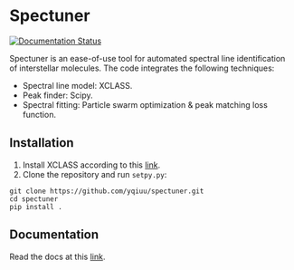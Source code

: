 # Spectuner
[![Documentation Status](https://readthedocs.org/projects/spectuner/badge/?version=latest)](https://spectuner.readthedocs.io/en/latest/?badge=latest)

Spectuner is an ease-of-use tool for automated spectral line identification of
interstellar molecules. The code integrates the following techniques:

* Spectral line model: XCLASS.
* Peak finder: Scipy.
* Spectral fitting: Particle swarm optimization & peak matching loss function.


## Installation
1. Install XCLASS according to this [link](https://xclass-pip.astro.uni-koeln.de/).
2. Clone the repository and run ``setpy.py``:

```
git clone https://github.com/yqiuu/spectuner.git
cd spectuner
pip install .
```

## Documentation
Read the docs at this [link](https://spectuner.readthedocs.io/en/latest/index.html).
